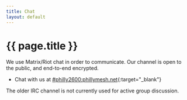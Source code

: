 ```yaml
--- 
title: Chat
layout: default
---
```

# {{ page.title }}

We use Matrix/Riot chat in order to communicate. Our channel is open to the public, and end-to-end encrypted.

* Chat with us at [#philly2600:phillymesh.net](https://chat.phillymesh.net/#/room/#philly2600:phillymesh.net){:target="_blank"}

The older IRC channel is not currently used for active group discussion.
